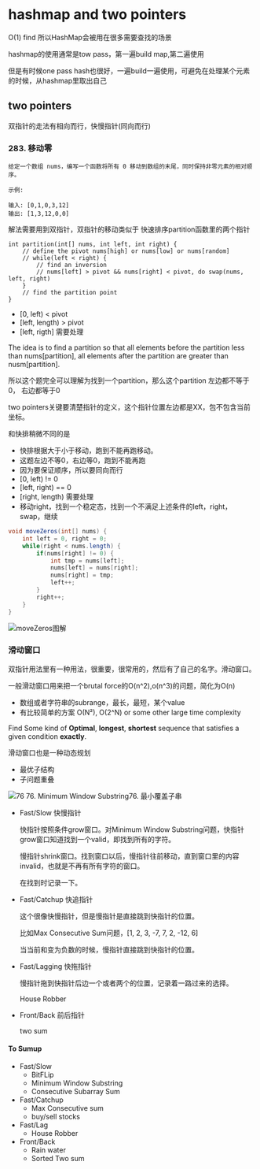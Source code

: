# hashmap and two pointers
O(1) find 所以HashMap会被用在很多需要查找的场景

hashmap的使用通常是tow pass，第一遍build map,第二遍使用

但是有时候one pass hash也很好，一遍build一遍使用，可避免在处理某个元素的时候，从hashmap里取出自己


## two pointers

双指针的走法有相向而行，快慢指针(同向而行)

### 283. 移动零

    给定一个数组 nums，编写一个函数将所有 0 移动到数组的末尾，同时保持非零元素的相对顺序。

    示例:

    输入: [0,1,0,3,12]
    输出: [1,3,12,0,0]


解法需要用到双指针，双指针的移动类似于 快速排序partition函数里的两个指针

```
int partition(int[] nums, int left, int right) {
    // define the pivot nums[high] or nums[low] or nums[random]
    // while(left < right) {
        // find an inversion
        // nums[left] > pivot && nums[right] < pivot, do swap(nums, left, right)
    }
    // find the partition point
}
```
* [0, left) < pivot
* [left, length) > pivot
* [left, rigth] 需要处理


The idea is to find a partition so that all elements before the partition  less than nums[partition], all elements after the partition are greater than nusm[partition].

所以这个题完全可以理解为找到一个partition，那么这个partition 左边都不等于0， 右边都等于0

two pointers关键要清楚指针的定义，这个指针位置左边都是XX，包不包含当前坐标。

和快排稍微不同的是
* 快排根据大于小于移动，跑到不能再跑移动。
* 这题左边不等0，右边等0，跑到不能再跑
* 因为要保证顺序，所以要同向而行
* [0, left) != 0
* [left, right) == 0
* [right, length) 需要处理
* 移动right，找到一个稳定态，找到一个不满足上述条件的left，right，swap，继续

```java
void moveZeros(int[] nums) {
    int left = 0, right = 0;
    while(right < nums.length) {
        if(nums[right] != 0) {
            int tmp = nums[left];
            nums[left] = nums[right];
            nums[right] = tmp;
            left++;
        }
        right++;
    }
}
```

![moveZeros图解](./graphs/moveZeros.drawio.svg)

### 滑动窗口
双指针用法里有一种用法，很重要，很常用的，然后有了自己的名字。滑动窗口。

一般滑动窗口用来把一个brutal force的O(n^2),o(n^3)的问题，简化为O(n)



* 数组或者字符串的subrange，最长，最短，某个value
* 有比较简单的方案 O(N²), O(2^N) or some other large time complexity

Find Some kind of **Optimal**, **longest**, **shortest** sequence that satisfies a given condition **exactly**.


滑动窗口也是一种动态规划
* 最优子结构
* 子问题重叠

![76 76. Minimum Window Substring76. 最小覆盖子串](./graphs/76.minimum-window-substring.drawio.svg)


* Fast/Slow 快慢指针

    快指针按照条件grow窗口。对Minimum Window Substring问题，快指针grow窗口知道找到一个valid，即找到所有的字符。

    慢指针shrink窗口。找到窗口以后，慢指针往前移动，直到窗口里的内容invalid，也就是不再有所有字符的窗口。

    在找到时记录一下。

* Fast/Catchup  快追指针

    这个很像快慢指针，但是慢指针是直接跳到快指针的位置。

    比如Max Consecutive Sum问题，[1, 2, 3, -7, 7, 2, -12, 6]

    当当前和变为负数的时候，慢指针直接跳到快指针的位置。

* Fast/Lagging 快拖指针

    慢指针拖到快指针后边一个或者两个的位置，记录着一路过来的选择。

    House Robber

* Front/Back 前后指针

    two sum


#### To Sumup
* Fast/Slow
    * BitFLip
    * Minimum Window Substring
    * Consecutive Subarray Sum
*  Fast/Catchup
    *  Max Consecutive sum
    * buy/sell stocks
* Fast/Lag
    * House Robber
* Front/Back
    * Rain water
    * Sorted Two sum
